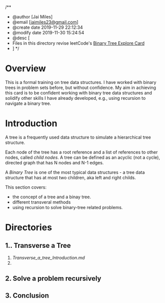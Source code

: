 /**
 * @author [Jai Miles]
 * @email [jaimiles23@gmail.com]
 * @create date 2019-11-29 22:12:34
 * @modify date 2019-11-30 15:24:54
 * @desc [
 * Files in this directory revise leetCode's [Binary Tree Explore Card](https://leetcode.com/explore/learn/card/data-structure-tree/)
 * ]
 */

# Overview
This is a formal training on tree data structures. I have worked with binary trees in problem sets before, but without confidence. My aim in achieving this card is to be confident working with binary tree data structures and solidify other skills I have already developed, e.g., using recursion to navigate a binary tree.

# Introduction
A tree is a frequently used data structure to simulate a hierarchical tree structure.

Each node of the tree has a root reference and a list of references to other nodes, called _child nodes_. A tree can be defined as an acyclic (not a cycle), directed graph that has N nodes and N-1 edges.

A _Binary Tree_ is one of the most typical data structures - a tree data structure that has at most two children, aka left and right childs. 

This section covers:
- the concept of a tree and a binay tree.
- different transveral methods
- using recursion to solve binary-tree related problems.

# Directories

## 1.. Transverse a Tree
1. *Transverse_a_tree_Introduction.md*
2. 

## 2. Solve a problem recursively

## 3. Conclusion


